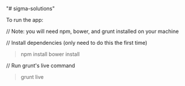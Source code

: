 "# sigma-solutions"

To run the app:

  // Note: you will need npm, bower, and grunt installed on your machine

  // Install dependencies (only need to do this the first time)
  > npm install
  > bower install

  // Run grunt's live command
  > grunt live

